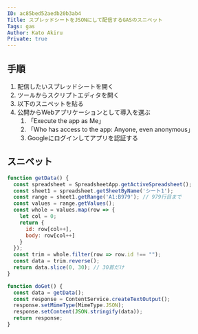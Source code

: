 ```yaml
---
ID: ac85bed52aedb20b3ab4
Title: スプレッドシートをJSONにして配信するGASのスニペット
Tags: gas
Author: Kato Akiru
Private: true
---
```


## 手順

1. 配信したいスプレッドシートを開く
2. ツールからスクリプトエディタを開く
3. 以下のスニペットを貼る
4. 公開からWebアプリケーションとして導入を選ぶ
    1. 「Execute the app as Me」
    2. 「Who has access to the app: Anyone, even anonymous」
    3. Googleにログインしてアプリを認証する

## スニペット

``` js
function getData() {
  const spreadsheet = SpreadsheetApp.getActiveSpreadsheet();
  const sheet1 = spreadsheet.getSheetByName('シート1');
  const range = sheet1.getRange('A1:B979'); // 979行目まで
  const values = range.getValues();
  const whole = values.map(row => {
    let col = 0;
    return {
      id: row[col++],
      body: row[col++]
    }
  });
  const trim = whole.filter(row => row.id !== "");
  const data = trim.reverse();
  return data.slice(0, 30); // 30首だけ
}

function doGet() {
  const data = getData();
  const response = ContentService.createTextOutput();
  response.setMimeType(MimeType.JSON);
  response.setContent(JSON.stringify(data));
  return response;  
}

```
